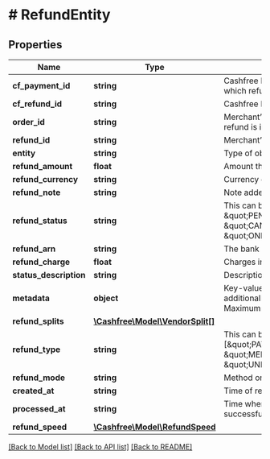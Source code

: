 # # RefundEntity

## Properties

Name | Type | Description | Notes
------------ | ------------- | ------------- | -------------
**cf_payment_id** | **string** | Cashfree Payments ID of the payment for which refund is initiated | [optional]
**cf_refund_id** | **string** | Cashfree Payments ID for a refund | [optional]
**order_id** | **string** | Merchant’s order Id of the order for which refund is initiated | [optional]
**refund_id** | **string** | Merchant’s refund ID of the refund | [optional]
**entity** | **string** | Type of object | [optional]
**refund_amount** | **float** | Amount that is refunded | [optional]
**refund_currency** | **string** | Currency of the refund amount | [optional]
**refund_note** | **string** | Note added by merchant for the refund | [optional]
**refund_status** | **string** | This can be one of [\&quot;SUCCESS\&quot;, \&quot;PENDING\&quot;, \&quot;CANCELLED\&quot;, \&quot;ONHOLD\&quot;, \&quot;FAILED\&quot;] | [optional]
**refund_arn** | **string** | The bank reference number for refund | [optional]
**refund_charge** | **float** | Charges in INR for processing refund | [optional]
**status_description** | **string** | Description of refund status | [optional]
**metadata** | **object** | Key-value pair that can be used to store additional information about the entity. Maximum 5 key-value pairs | [optional]
**refund_splits** | [**\Cashfree\Model\VendorSplit[]**](VendorSplit.md) |  | [optional]
**refund_type** | **string** | This can be one of [\&quot;PAYMENT_AUTO_REFUND\&quot;, \&quot;MERCHANT_INITIATED\&quot;, \&quot;UNRECONCILED_AUTO_REFUND\&quot;] | [optional]
**refund_mode** | **string** | Method or speed of processing refund | [optional]
**created_at** | **string** | Time of refund creation | [optional]
**processed_at** | **string** | Time when refund was processed successfully | [optional]
**refund_speed** | [**\Cashfree\Model\RefundSpeed**](RefundSpeed.md) |  | [optional]

[[Back to Model list]](../../README.md#models) [[Back to API list]](../../README.md#endpoints) [[Back to README]](../../README.md)
